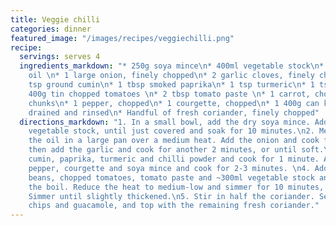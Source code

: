 ```yaml
---
title: Veggie chilli
categories: dinner
featured_image: "/images/recipes/veggiechilli.png"
recipe:
  servings: serves 4
  ingredients_markdown: "* 250g soya mince\n* 400ml vegetable stock\n* 1 tbsp vegetable
    oil \n* 1 large onion, finely chopped\n* 2 garlic cloves, finely chopped\n* 1
    tsp ground cumin\n* 1 tbsp smoked paprika\n* 1 tsp turmeric\n* 1 tsp chilli powder\n*
    400g tin chopped tomatoes \n* 2 tbsp tomato paste \n* 1 carrot, chopped into small
    chunks\n* 1 pepper, chopped\n* 1 courgette, chopped\n* 1 400g can kidney beans,
    drained and rinsed\n* Handful of fresh coriander, finely chopped"
  directions_markdown: "1. In a small bowl, add the dry soya mince. Add some of the
    vegetable stock, until just covered and soak for 10 minutes.\n2. Meanwhile, heat
    the oil in a large pan over a medium heat. Add the onion and cook for 3 minutes,
    then add the garlic and cook for another 2 minutes, or until soft.\n3. Add the
    cumin, paprika, turmeric and chilli powder and cook for 1 minute. Add the carrot,
    pepper, courgette and soya mince and cook for 2-3 minutes. \n4. Add the kidney
    beans, chopped tomatoes, tomato paste and ~300ml vegetable stock and bring to
    the boil. Reduce the heat to medium-low and simmer for 10 minutes, stirring occasionally.
    Simmer until slightly thickened.\n5. Stir in half the coriander. Serve with tortilla
    chips and guacamole, and top with the remaining fresh coriander."
---
```

